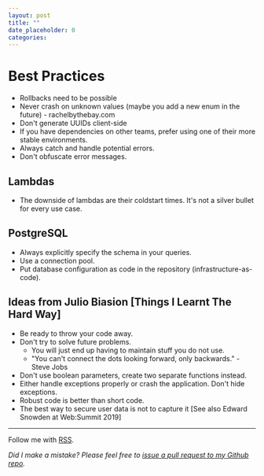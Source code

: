 ```yaml
---
layout: post
title: ""
date_placeholder: 0
categories: 
---
```


# Best Practices

* Rollbacks need to be possible
* Never crash on unknown values (maybe you add a new enum in the future) - rachelbythebay.com
* Don't generate UUIDs client-side
* If you have dependencies on other teams, prefer using one of their more stable environments.
* Always catch and handle potential errors.
* Don't obfuscate error messages.


## Lambdas
* The downside of lambdas are their coldstart times. It's not a silver bullet for every use case.

## PostgreSQL
* Always explicitly specify the schema in your queries.
* Use a connection pool.
* Put database configuration as code in the repository (infrastructure-as-code).


## Ideas from Julio Biasion [Things I Learnt The Hard Way]
* Be ready to throw your code away.
* Don't try to solve future problems.
    * You will just end up having to maintain stuff you do not use.
    * "You can't connect the dots looking forward, only backwards." - Steve Jobs
* Don't use boolean parameters, create two separate functions instead.
* Either handle exceptions properly or crash the application. Don't hide exceptions.
* Robust code is better than short code.
* The best way to secure user data is not to capture it [See also Edward Snowden at Web:Summit 2019]


---

Follow me with [RSS](https://sundin.github.io/feed.xml).

*Did I make a mistake? Please feel free to [issue a pull request to my Github repo](https://github.com/Sundin/sundin.github.io).*
